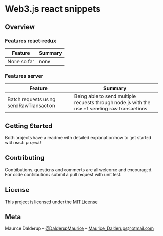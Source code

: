 # Web3.js react snippets

## Overview

### Features react-redux

| Feature                                | Summary                                                                                                                                                                                                                                                     |
|----------------------------------------|-------------------------------------------------------------------------------------------------------------------------------------------------------------------------------------------------------------------------------------------------------------|
| None so far |  none |



### Features server

| Feature                                | Summary                                                                                                                                                                                                                                                     |
|----------------------------------------|-------------------------------------------------------------------------------------------------------------------------------------------------------------------------------------------------------------------------------------------------------------|
| Batch requests using sendRawTransaction| Being able to send multiple requests through node.js with the use of sending raw transactions  |


## Getting Started

Both projects have a readme with detailed explanation how to get started with each project!


## Contributing

Contributions, questions and comments are all welcome and encouraged. For code contributions submit a pull request with unit test.


## License
This project is licensed under the [MIT License](https://github.com/dalderupmaurice/web3.js-snippets/blob/master/LICENSE)


## Meta

Maurice Dalderup – [@DalderupMaurice](https://twitter.com/MauriceDalderup) – Maurice_Dalderup@hotmail.com


